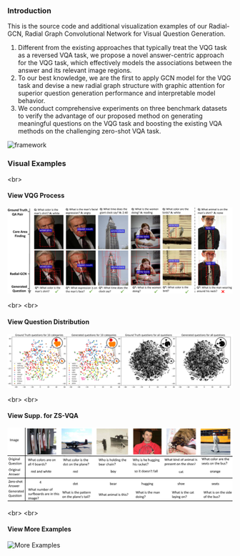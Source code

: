 ### Introduction

This is the source code and additional visualization examples of our Radial-GCN, Radial Graph Convolutional Network for Visual Question Generation.

1) Different from the existing approaches that typically treat the VQG task as a reversed VQA task, we propose a novel answer-centric approach for the VQG task, which effectively models the associations between the answer and its relevant image regions.
2)  To our best knowledge, we are the first to apply GCN model for the VQG task and devise a new radial graph structure with graphic attention for superior question generation performance and interpretable model behavior. 
3)  We conduct comprehensive experiments on three benchmark datasets to verify the advantage of our proposed method on generating meaningful questions on the VQG task and boosting the existing VQA methods on the challenging zero-shot VQA task.

![framework](https://github.com/submitwithanonymous/ICCV2019/raw/master/fig/framework_new_.png)


### Visual Examples
\<br>
#### View VQG Process  
![VQG Process](https://github.com/submitwithanonymous/ICCV2019/raw/master/fig/visual_new3.png)

\<br>
\<br>
#### View Question Distribution
![Distribution](https://github.com/submitwithanonymous/ICCV2019/raw/master/fig/tsne_vis.png)

\<br>
\<br>
#### View Supp. for ZS-VQA
![Supp](https://github.com/submitwithanonymous/ICCV2019/raw/master/fig/supp_q.png)

\<br>
\<br>
#### View More Examples
![More Examples](https://github.com/submitwithanonymous/ICCV2019/raw/master/fig/visual.png)
